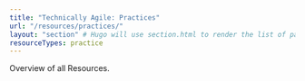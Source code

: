 ```yaml
---
title: "Technically Agile: Practices"
url: "/resources/practices/"
layout: "section" # Hugo will use section.html to render the list of pages
resourceTypes: practice
---
```


Overview of all Resources.
